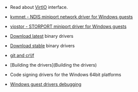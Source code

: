 * Read about [VirtIO](https://github.com/rustyrussell/virtio-spec) interface.

* [kvmnet - NDIS miniport network driver for Windows guests](http://www.linux-kvm.org/page/WindowsGuestDrivers/kvmnet)

* [viostor - STORPORT miniport driver for Windows guests](http://www.linux-kvm.org/page/WindowsGuestDrivers/viostor)

* [Download latest](http://alt.fedoraproject.org/pub/alt/virtio-win/latest/images/) binary drivers

* [Download stable](http://alt.fedoraproject.org/pub/alt/virtio-win/stable/) binary drivers

* [git and cr\lf](git-and-cr%5Clf)

* [Building the drivers](Building the drivers)

* Code signing drivers for the Windows 64bit platforms

* [Windows guest drivers debugging](http://www.slideshare.net/YanVugenfirer/windows-guestdebugging-kvmforum2012)
